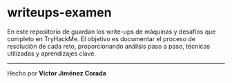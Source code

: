 # writeups-examen

En este repositorio de guardan los write-ups de máquinas y desafíos que completo en TryHackMe. El objetivo es documentar el proceso de resolución de cada reto, proporcionando análisis paso a paso, técnicas utilizadas y aprendizajes clave.

---

Hecho por **Víctor Jiménez Corada**
